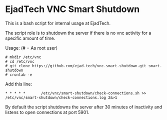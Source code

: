 # EjadTech VNC Smart Shutdown

This is a bash script for internal usage at EjadTech.

The script role is to shutdown the server if there is no vnc activity for a specific amount of time.

Usage: (# = As root user)
```
# mkdir /etc/vnc
# cd /etc/vnc
# git clone https://github.com/ejad-tech/vnc-smart-shutdown.git smart-shutdown
# crontab -e
```
Add this line:
```
* * * * *       /etc/vnc/smart-shutdown/check-connections.sh >> /etc/vnc/smart-shutdown/check-connections.log 2&>1
```

By default the script shutdowns the server after 30 minutes of inactivity and listens to open connections at port 5901.


